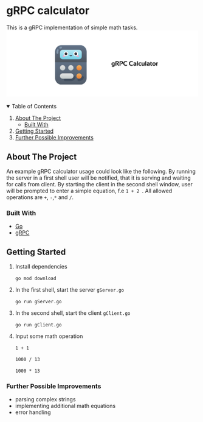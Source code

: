 # gRPC calculator

This is a gRPC implementation of simple math tasks.
![gRPC Calculator](img/gRPC_2.png)

<!-- TABLE OF CONTENTS -->
<details open="open">
  <summary>Table of Contents</summary>
  <ol>
    <li>
      <a href="#about-the-project">About The Project</a>
      <ul>
        <li><a href="#built-with">Built With</a></li>
      </ul>
    </li>
    <li>
      <a href="#getting-started">Getting Started</a>
    </li>
    <li><a href="#further-possible-improvements">Further Possible Improvements</a></li>
  </ol>
</details>

## About The Project 

An example gRPC calculator usage could look like the following. By running the server in a first shell user will be notified, that it is serving and waiting for calls from client. By starting the client in the second shell window, user will be prompted to enter a simple equation, f.e `1 + 2 `. All allowed operations are `+`, `-`,`*` and `/`.

### Built With

* [Go](https://golang.org)
* [gRPC](https://grpc.io/docs/languages/go/quickstart/)


## Getting Started


1. Install dependencies
    ```shell script
    go mod download
    ```

1. In the first shell, start the server `gServer.go`
    ```shell script
    go run gServer.go
    ```

1. In the second shell, start the client `gClient.go`

    ```shell script
    go run gClient.go
    ```
1. Input some math operation
    ```
    1 + 1
    ```

    ```
    1000 / 13
    ```

    ```
    1000 * 13
    ```

### Further Possible Improvements

- parsing complex strings
- implementing additional math equations
- error handling 
